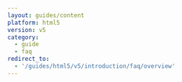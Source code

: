 ```yaml
---
layout: guides/content
platform: html5
version: v5
category:
  - guide
  - faq
redirect_to:
  - '/guides/html5/v5/introduction/faq/overview'
---
```


<!-- ---
layout: guides/content
title: &title FAQ # title as shown in the menu and
description: A collection of frequently asked questions for the PhotoEditor SDK for HTML5 including browser support, known CORS issues and supported file formats.
menuitem: *title
order: 0
platform: html5
version: v5
category:
  - guide
  - resource
tags: &tags # tags that are necessary
  - photo editor

published: true # Either published or not
---


## Browser Support

WebGL Renderer:

  * IE 11+
  * FF 15+
  * Chrome 11+
  * Safari 5.1+
  * Opera 19+
  * iOS Safari 8+
  * Firefox for Android 45+
  * Android Browser 47+
  * Opera Mobile 36+


Regarding webcam support, please consult [caniuse.com](http://caniuse.com/#feat=stream).



## CORS / Cross Origin Policy issues

The following error messages indicate that the image you have passed to the SDK could not be loaded
due to Cross-Origin Resource Sharing (CORS):

* `Failed to execute 'texImage2D' on 'WebGLRenderingContext': The cross-origin image at [...] may not be loaded.`
* `SECURITY_ERR: DOM Exception 18`
* `Unable to get image data from canvas because the canvas has been tainted by cross-origin data.`

In this case:

* If you're loading images from S3, make sure you created a CORS policy for your S3 bucket (More information [here](http://docs.aws.amazon.com/AmazonS3/latest/dev/cors.html))
* If you're loading images from your own server, make sure the CORS header is set (More information [here](http://enable-cors.org/server.html))
* Make sure you enable CORS for the loaded image (More information [here](http://blog.chromium.org/2011/07/using-cross-domain-images-in-webgl-and.html))



## Supported file formats

For stickers, frames and overlays as well as uploaded files, the supported file formats vary per browser. There's
a good and up-to-date list of supported file formats on [Wikipedia](https://en.wikipedia.org/wiki/Comparison_of_web_browsers#Image_format_support).
Basically, the best formats to use are JPEG and PNG.

Due to browser limitations, PhotoEditorSDK for HTML5 can only export to JPEG and PNG. -->
